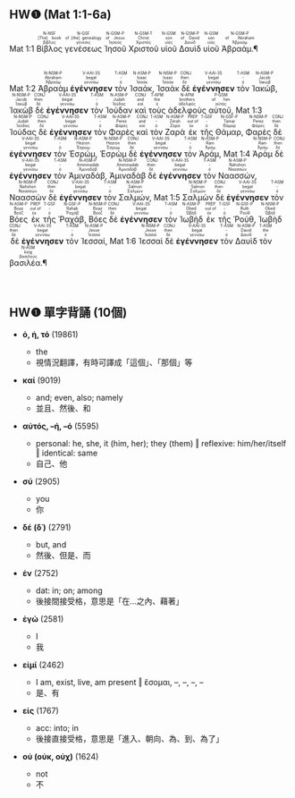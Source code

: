 ## HW❶ (Mat 1:1-6a)

<rt>Mat 1:1</rt> <RUBY><ruby><ruby>Βίβλος<rt>βίβλος</rt></ruby><rt>[The] book</rt></ruby><rt>N-NSF</rt></RUBY> <RUBY><ruby><ruby>γενέσεως<rt>γένεσις</rt></ruby><rt>of [the] genealogy</rt></ruby><rt>N-GSF</rt></RUBY> <RUBY><ruby><ruby>Ἰησοῦ<rt>Ἰησοῦς</rt></ruby><rt>of Jesus</rt></ruby><rt>N-GSM-P</rt></RUBY> <RUBY><ruby><ruby>Χριστοῦ<rt>Χριστός</rt></ruby><rt>Christ</rt></ruby><rt>N-GSM-T</rt></RUBY> <RUBY><ruby><ruby>υἱοῦ<rt>υἱός</rt></ruby><rt>son</rt></ruby><rt>N-GSM</rt></RUBY> <RUBY><ruby><ruby>Δαυὶδ<rt>Δαυίδ</rt></ruby><rt>of David</rt></ruby><rt>N-GSM-P</rt></RUBY> <RUBY><ruby><ruby>υἱοῦ<rt>υἱός</rt></ruby><rt>son</rt></ruby><rt>N-GSM</rt></RUBY> <RUBY><ruby><ruby>Ἀβραάμ.¶<rt>Ἀβραάμ</rt></ruby><rt>of Abraham</rt></ruby><rt>N-GSM-P</rt></RUBY></br></br></br> <rt>Mat 1:2</rt> <RUBY><ruby><ruby>Ἀβραὰμ<rt>Ἀβραάμ</rt></ruby><rt>Abraham</rt></ruby><rt>N-NSM-P</rt></RUBY> <RUBY><ruby><ruby><strong>ἐγέννησεν</strong><rt>γεννάω</rt></ruby><rt>begat</rt></ruby><rt>V-AAI-3S</rt></RUBY> <RUBY><ruby><ruby>τὸν<rt>ὁ</rt></ruby><rt>-</rt></ruby><rt>T-ASM</rt></RUBY> <RUBY><ruby><ruby>Ἰσαάκ,<rt>Ἰσαάκ</rt></ruby><rt>Isaac</rt></ruby><rt>N-ASM-P</rt></RUBY> <RUBY><ruby><ruby>Ἰσαὰκ<rt>Ἰσαάκ</rt></ruby><rt>Isaac</rt></ruby><rt>N-NSM-P</rt></RUBY> <RUBY><ruby><ruby>δὲ<rt>δέ</rt></ruby><rt>then</rt></ruby><rt>CONJ</rt></RUBY> <RUBY><ruby><ruby><strong>ἐγέννησεν</strong><rt>γεννάω</rt></ruby><rt>begat</rt></ruby><rt>V-AAI-3S</rt></RUBY> <RUBY><ruby><ruby>τὸν<rt>ὁ</rt></ruby><rt>-</rt></ruby><rt>T-ASM</rt></RUBY> <RUBY><ruby><ruby>Ἰακώβ,<rt>Ἰακώβ</rt></ruby><rt>Jacob</rt></ruby><rt>N-ASM-P</rt></RUBY> <RUBY><ruby><ruby>Ἰακὼβ<rt>Ἰακώβ</rt></ruby><rt>Jacob</rt></ruby><rt>N-NSM-P</rt></RUBY> <RUBY><ruby><ruby>δὲ<rt>δέ</rt></ruby><rt>then</rt></ruby><rt>CONJ</rt></RUBY> <RUBY><ruby><ruby><strong>ἐγέννησεν</strong><rt>γεννάω</rt></ruby><rt>begat</rt></ruby><rt>V-AAI-3S</rt></RUBY> <RUBY><ruby><ruby>τὸν<rt>ὁ</rt></ruby><rt>-</rt></ruby><rt>T-ASM</rt></RUBY> <RUBY><ruby><ruby>Ἰούδαν<rt>Ἰούδας</rt></ruby><rt>Judah</rt></ruby><rt>N-ASM-P</rt></RUBY> <RUBY><ruby><ruby>καὶ<rt>καί</rt></ruby><rt>and</rt></ruby><rt>CONJ</rt></RUBY> <RUBY><ruby><ruby>τοὺς<rt>ὁ</rt></ruby><rt>the</rt></ruby><rt>T-APM</rt></RUBY> <RUBY><ruby><ruby>ἀδελφοὺς<rt>ἀδελφός</rt></ruby><rt>brothers</rt></ruby><rt>N-APM</rt></RUBY> <RUBY><ruby><ruby>αὐτοῦ,<rt>αὐτός</rt></ruby><rt>of him</rt></ruby><rt>P-GSM</rt></RUBY> <rt>Mat 1:3</rt> <RUBY><ruby><ruby>Ἰούδας<rt>Ἰούδας</rt></ruby><rt>Judah</rt></ruby><rt>N-NSM-P</rt></RUBY> <RUBY><ruby><ruby>δὲ<rt>δέ</rt></ruby><rt>then</rt></ruby><rt>CONJ</rt></RUBY> <RUBY><ruby><ruby><strong>ἐγέννησεν</strong><rt>γεννάω</rt></ruby><rt>begat</rt></ruby><rt>V-AAI-3S</rt></RUBY> <RUBY><ruby><ruby>τὸν<rt>ὁ</rt></ruby><rt>-</rt></ruby><rt>T-ASM</rt></RUBY> <RUBY><ruby><ruby>Φαρὲς<rt>Φάρες</rt></ruby><rt>Perez</rt></ruby><rt>N-ASM-P</rt></RUBY> <RUBY><ruby><ruby>καὶ<rt>καί</rt></ruby><rt>and</rt></ruby><rt>CONJ</rt></RUBY> <RUBY><ruby><ruby>τὸν<rt>ὁ</rt></ruby><rt>-</rt></ruby><rt>T-ASM</rt></RUBY> <RUBY><ruby><ruby>Ζαρὰ<rt>Ζαρά</rt></ruby><rt>Zerah</rt></ruby><rt>N-ASM-P</rt></RUBY> <RUBY><ruby><ruby>ἐκ<rt>ἐκ</rt></ruby><rt>out of</rt></ruby><rt>PREP</rt></RUBY> <RUBY><ruby><ruby>τῆς<rt>ὁ</rt></ruby><rt>-</rt></ruby><rt>T-GSF</rt></RUBY> <RUBY><ruby><ruby>Θάμαρ,<rt>Θάμαρ</rt></ruby><rt>Tamar</rt></ruby><rt>N-GSF-P</rt></RUBY> <RUBY><ruby><ruby>Φαρὲς<rt>Φάρες</rt></ruby><rt>Perez</rt></ruby><rt>N-NSM-P</rt></RUBY> <RUBY><ruby><ruby>δὲ<rt>δέ</rt></ruby><rt>then</rt></ruby><rt>CONJ</rt></RUBY> <RUBY><ruby><ruby><strong>ἐγέννησεν</strong><rt>γεννάω</rt></ruby><rt>begat</rt></ruby><rt>V-AAI-3S</rt></RUBY> <RUBY><ruby><ruby>τὸν<rt>ὁ</rt></ruby><rt>-</rt></ruby><rt>T-ASM</rt></RUBY> <RUBY><ruby><ruby>Ἑσρώμ,<rt>Ἐσρώμ</rt></ruby><rt>Hezron</rt></ruby><rt>N-ASM-P</rt></RUBY> <RUBY><ruby><ruby>Ἑσρὼμ<rt>Ἐσρώμ</rt></ruby><rt>Hezron</rt></ruby><rt>N-NSM-P</rt></RUBY> <RUBY><ruby><ruby>δὲ<rt>δέ</rt></ruby><rt>then</rt></ruby><rt>CONJ</rt></RUBY> <RUBY><ruby><ruby><strong>ἐγέννησεν</strong><rt>γεννάω</rt></ruby><rt>begat</rt></ruby><rt>V-AAI-3S</rt></RUBY> <RUBY><ruby><ruby>τὸν<rt>ὁ</rt></ruby><rt>-</rt></ruby><rt>T-ASM</rt></RUBY> <RUBY><ruby><ruby>Ἀράμ,<rt>Ἀράμ</rt></ruby><rt>Ram</rt></ruby><rt>N-ASM-P</rt></RUBY> <rt>Mat 1:4</rt> <RUBY><ruby><ruby>Ἀρὰμ<rt>Ἀράμ</rt></ruby><rt>Ram</rt></ruby><rt>N-NSM-P</rt></RUBY> <RUBY><ruby><ruby>δὲ<rt>δέ</rt></ruby><rt>then</rt></ruby><rt>CONJ</rt></RUBY> <RUBY><ruby><ruby><strong>ἐγέννησεν</strong><rt>γεννάω</rt></ruby><rt>begat</rt></ruby><rt>V-AAI-3S</rt></RUBY> <RUBY><ruby><ruby>τὸν<rt>ὁ</rt></ruby><rt>-</rt></ruby><rt>T-ASM</rt></RUBY> <RUBY><ruby><ruby>Ἀμιναδάβ,<rt>Ἀμιναδάβ</rt></ruby><rt>Amminadab</rt></ruby><rt>N-ASM-P</rt></RUBY> <RUBY><ruby><ruby>Ἀμιναδὰβ<rt>Ἀμιναδάβ</rt></ruby><rt>Amminadab</rt></ruby><rt>N-NSM-P</rt></RUBY> <RUBY><ruby><ruby>δὲ<rt>δέ</rt></ruby><rt>then</rt></ruby><rt>CONJ</rt></RUBY> <RUBY><ruby><ruby><strong>ἐγέννησεν</strong><rt>γεννάω</rt></ruby><rt>begat</rt></ruby><rt>V-AAI-3S</rt></RUBY> <RUBY><ruby><ruby>τὸν<rt>ὁ</rt></ruby><rt>-</rt></ruby><rt>T-ASM</rt></RUBY> <RUBY><ruby><ruby>Ναασσών,<rt>Ναασσών</rt></ruby><rt>Nahshon</rt></ruby><rt>N-ASM-P</rt></RUBY> <RUBY><ruby><ruby>Ναασσὼν<rt>Ναασσών</rt></ruby><rt>Nahshon</rt></ruby><rt>N-NSM-P</rt></RUBY> <RUBY><ruby><ruby>δὲ<rt>δέ</rt></ruby><rt>then</rt></ruby><rt>CONJ</rt></RUBY> <RUBY><ruby><ruby><strong>ἐγέννησεν</strong><rt>γεννάω</rt></ruby><rt>begat</rt></ruby><rt>V-AAI-3S</rt></RUBY> <RUBY><ruby><ruby>τὸν<rt>ὁ</rt></ruby><rt>-</rt></ruby><rt>T-ASM</rt></RUBY> <RUBY><ruby><ruby>Σαλμών,<rt>Σαλμών</rt></ruby><rt>Salmon</rt></ruby><rt>N-ASM-P</rt></RUBY> <rt>Mat 1:5</rt> <RUBY><ruby><ruby>Σαλμὼν<rt>Σαλμών</rt></ruby><rt>Salmon</rt></ruby><rt>N-NSM-P</rt></RUBY> <RUBY><ruby><ruby>δὲ<rt>δέ</rt></ruby><rt>then</rt></ruby><rt>CONJ</rt></RUBY> <RUBY><ruby><ruby><strong>ἐγέννησεν</strong><rt>γεννάω</rt></ruby><rt>begat</rt></ruby><rt>V-AAI-3S</rt></RUBY> <RUBY><ruby><ruby>τὸν<rt>ὁ</rt></ruby><rt>-</rt></ruby><rt>T-ASM</rt></RUBY> <RUBY><ruby><ruby>Βόες<rt>Βοόζ</rt></ruby><rt>Boaz</rt></ruby><rt>N-ASM-P</rt></RUBY> <RUBY><ruby><ruby>ἐκ<rt>ἐκ</rt></ruby><rt>out of</rt></ruby><rt>PREP</rt></RUBY> <RUBY><ruby><ruby>τῆς<rt>ὁ</rt></ruby><rt>-</rt></ruby><rt>T-GSF</rt></RUBY> <RUBY><ruby><ruby>Ῥαχάβ,<rt>Ῥαχάβ</rt></ruby><rt>Rahab</rt></ruby><rt>N-GSF-P</rt></RUBY> <RUBY><ruby><ruby>Βόες<rt>Βοόζ</rt></ruby><rt>Boaz</rt></ruby><rt>N-NSM-P</rt></RUBY> <RUBY><ruby><ruby>δὲ<rt>δέ</rt></ruby><rt>then</rt></ruby><rt>CONJ</rt></RUBY> <RUBY><ruby><ruby><strong>ἐγέννησεν</strong><rt>γεννάω</rt></ruby><rt>begat</rt></ruby><rt>V-AAI-3S</rt></RUBY> <RUBY><ruby><ruby>τὸν<rt>ὁ</rt></ruby><rt>-</rt></ruby><rt>T-ASM</rt></RUBY> <RUBY><ruby><ruby>Ἰωβὴδ<rt>Ὠβήδ</rt></ruby><rt>Obed</rt></ruby><rt>N-ASM-P</rt></RUBY> <RUBY><ruby><ruby>ἐκ<rt>ἐκ</rt></ruby><rt>out of</rt></ruby><rt>PREP</rt></RUBY> <RUBY><ruby><ruby>τῆς<rt>ὁ</rt></ruby><rt>-</rt></ruby><rt>T-GSF</rt></RUBY> <RUBY><ruby><ruby>Ῥούθ,<rt>Ῥούθ</rt></ruby><rt>Ruth</rt></ruby><rt>N-GSF-P</rt></RUBY> <RUBY><ruby><ruby>Ἰωβὴδ<rt>Ὠβήδ</rt></ruby><rt>Obed</rt></ruby><rt>N-NSM-P</rt></RUBY> <RUBY><ruby><ruby>δὲ<rt>δέ</rt></ruby><rt>then</rt></ruby><rt>CONJ</rt></RUBY> <RUBY><ruby><ruby><strong>ἐγέννησεν</strong><rt>γεννάω</rt></ruby><rt>begat</rt></ruby><rt>V-AAI-3S</rt></RUBY> <RUBY><ruby><ruby>τὸν<rt>ὁ</rt></ruby><rt>-</rt></ruby><rt>T-ASM</rt></RUBY> <RUBY><ruby><ruby>Ἰεσσαί,<rt>Ἰεσσαί</rt></ruby><rt>Jesse</rt></ruby><rt>N-ASM-P</rt></RUBY> <rt>Mat 1:6</rt> <RUBY><ruby><ruby>Ἰεσσαὶ<rt>Ἰεσσαί</rt></ruby><rt>Jesse</rt></ruby><rt>N-NSM-P</rt></RUBY> <RUBY><ruby><ruby>δὲ<rt>δέ</rt></ruby><rt>then</rt></ruby><rt>CONJ</rt></RUBY> <RUBY><ruby><ruby><strong>ἐγέννησεν</strong><rt>γεννάω</rt></ruby><rt>begat</rt></ruby><rt>V-AAI-3S</rt></RUBY> <RUBY><ruby><ruby>τὸν<rt>ὁ</rt></ruby><rt>-</rt></ruby><rt>T-ASM</rt></RUBY> <RUBY><ruby><ruby>Δαυὶδ<rt>Δαυίδ</rt></ruby><rt>David</rt></ruby><rt>N-ASM-P</rt></RUBY> <RUBY><ruby><ruby>τὸν<rt>ὁ</rt></ruby><rt>the</rt></ruby><rt>T-ASM</rt></RUBY> <RUBY><ruby><ruby>βασιλέα.¶<rt>βασιλεύς</rt></ruby><rt>king</rt></ruby><rt>N-ASM</rt></RUBY></br></br></br> 

<div style='page-break-after: always;'></div>

## HW❶ 單字背誦 (10個)
- **ὁ, ἡ, τό** (19861)
	- the
	- 視情況翻譯，有時可譯成「這個」、「那個」等

- **καί** (9019)
	- and; even, also; namely
	- 並且、然後、和

- **αὐτός, –ή, –ό** (5595)
	- personal: he, she, it (him, her); they (them) ‖ reflexive: him/her/itself ‖ identical: same
	- 自己、他

- **σύ** (2905)
	- you
	- 你

- **δέ (δ᾿)** (2791)
	- but, and
	- 然後、但是、而

- **ἐν** (2752)
	- dat: in; on; among
	- 後接間接受格，意思是「在...之內、藉著」

- **ἐγώ** (2581)
	- I
	- 我

- **εἰμί** (2462)
	- I am, exist, live, am present ‖ ἔσομαι, –, –, –, –
	- 是、有

- **εἰς** (1767)
	- acc: into; in
	- 後接直接受格，意思是「進入、朝向、為、到、為了」

- **οὐ (οὐκ, οὐχ)** (1624)
	- not
	- 不

